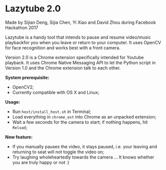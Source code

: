 # Lazytube 2.0
Made by Sijian Deng, Sijia Chen, Yi Xiao and David Zhou during Facebook Hackathon 2017

Lazytube is a handy tool that intends to pause and resume video/music playbackfor you when you leave or return to your computer. It uses OpenCV for face recognition and works best with a front camera.

Version 2.0 is a Chrome extension specifically intended for Youtube playback. It uses Chrome Native Messaging API to let the Python script in Version 1.0 and the Chrome extension talk to each other.

**System prerequisite:** 
- OpenCV2;
- Currently compatible with OS X and Linux;

**Usage:**
- Run `host/install_host.sh` in Terminal;
- Load everything in `chrome_ext` into Chrome as an unpacked extension;
- Wait a few seconds for the camera to start; if nothing happens, hit `Reload`;

**New feature:**
- If you manually pauses the video, it stays paused, i.e. your leaving and returning to seat will not toggle the video on;
- Try laughing wholeheartedly towards the camera ... It knows whether you are truly happy or not :)

